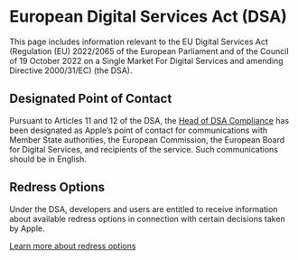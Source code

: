 European Digital Services Act (DSA)
===================================

This page includes information relevant to the EU Digital Services Act (Regulation (EU) 2022/2065 of the European Parliament and of the Council of 19 October 2022 on a Single Market For Digital Services and amending Directive 2000/31/EC) (the DSA).

Designated Point of Contact
---------------------------

Pursuant to Articles 11 and 12 of the DSA, the [Head of DSA Compliance](mailto:dsacompliance@apple.com) has been designated as Apple’s point of contact for communications with Member State authorities, the European Commission, the European Board for Digital Services, and recipients of the service. Such communications should be in English.

Redress Options
---------------

Under the DSA, developers and users are entitled to receive information about available redress options in connection with certain decisions taken by Apple.

[Learn more about redress options](https://www.apple.com/legal/dsa/redress-options)